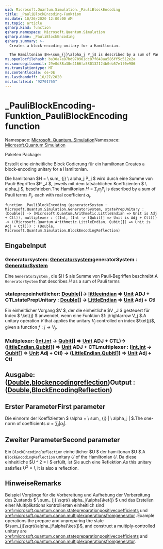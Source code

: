 ```yaml
---
uid: Microsoft.Quantum.Simulation._PauliBlockEncoding
title: _PauliBlockEncoding-Funktion
ms.date: 10/26/2020 12:00:00 AM
ms.topic: article
qsharp.kind: function
qsharp.namespace: Microsoft.Quantum.Simulation
qsharp.name: _PauliBlockEncoding
qsharp.summary: >-
  Creates a block-encoding unitary for a Hamiltonian.

  The Hamiltonian $H=\sum_{j}\alpha_j P_j$ is described by a sum of Pauli terms $P_j$, each with real coefficient $\alpha_j$.
ms.openlocfilehash: ba30a7e87bd970961dc87f048aa586ff5c512e2a
ms.sourcegitcommit: 29e0d88a30e4166fa580132124b0eb57e1f0e986
ms.translationtype: MT
ms.contentlocale: de-DE
ms.lasthandoff: 10/27/2020
ms.locfileid: "92701765"
---
```

# <a name="_pauliblockencoding-function"></a><span data-ttu-id="aaa71-102">_PauliBlockEncoding-Funktion</span><span class="sxs-lookup"><span data-stu-id="aaa71-102">_PauliBlockEncoding function</span></span>

<span data-ttu-id="aaa71-103">Namespace: [Microsoft. Quantum. Simulation](xref:Microsoft.Quantum.Simulation)</span><span class="sxs-lookup"><span data-stu-id="aaa71-103">Namespace: [Microsoft.Quantum.Simulation](xref:Microsoft.Quantum.Simulation)</span></span>

<span data-ttu-id="aaa71-104">Paketen [](https://nuget.org/packages/)</span><span class="sxs-lookup"><span data-stu-id="aaa71-104">Package: [](https://nuget.org/packages/)</span></span>


<span data-ttu-id="aaa71-105">Erstellt eine einheitliche Block Codierung für ein hamiltonan.</span><span class="sxs-lookup"><span data-stu-id="aaa71-105">Creates a block-encoding unitary for a Hamiltonian.</span></span>

<span data-ttu-id="aaa71-106">Die hamiltonan $H = \ sum_ {j} \ alpha_j P_j $ wird durch eine Summe von Pauli-Begriffen $P _J $, jeweils mit dem tatsächlichen Koeffizienten $ \ alpha_j $, beschrieben.</span><span class="sxs-lookup"><span data-stu-id="aaa71-106">The Hamiltonian $H=\sum_{j}\alpha_j P_j$ is described by a sum of Pauli terms $P_j$, each with real coefficient $\alpha_j$.</span></span>

```qsharp
function _PauliBlockEncoding (generatorSystem : Microsoft.Quantum.Simulation.GeneratorSystem, statePrepUnitary : (Double[] -> (Microsoft.Quantum.Arithmetic.LittleEndian => Unit is Adj + Ctl)), multiplexer : ((Int, (Int -> (Qubit[] => Unit is Adj + Ctl))) -> ((Microsoft.Quantum.Arithmetic.LittleEndian, Qubit[]) => Unit is Adj + Ctl))) : (Double, Microsoft.Quantum.Simulation.BlockEncodingReflection)
```


## <a name="input"></a><span data-ttu-id="aaa71-107">Eingabe</span><span class="sxs-lookup"><span data-stu-id="aaa71-107">Input</span></span>

### <a name="generatorsystem--generatorsystem"></a><span data-ttu-id="aaa71-108">Generatorsystem: [Generatorsystem](xref:Microsoft.Quantum.Simulation.GeneratorSystem)</span><span class="sxs-lookup"><span data-stu-id="aaa71-108">generatorSystem : [GeneratorSystem](xref:Microsoft.Quantum.Simulation.GeneratorSystem)</span></span>

<span data-ttu-id="aaa71-109">Eine `GeneratorSystem` , die $H $ als Summe von Pauli-Begriffen beschreibt.</span><span class="sxs-lookup"><span data-stu-id="aaa71-109">A `GeneratorSystem` that describes $H$ as a sum of Pauli terms</span></span>


### <a name="stateprepunitary--double---littleendian--unit-adj--ctl"></a><span data-ttu-id="aaa71-110">stateprepeinheitlicher: [Double](xref:microsoft.quantum.lang-ref.double)[]-> [littleeindian](xref:Microsoft.Quantum.Arithmetic.LittleEndian) => [Unit](xref:microsoft.quantum.lang-ref.unit) ADJ + CTL</span><span class="sxs-lookup"><span data-stu-id="aaa71-110">statePrepUnitary : [Double](xref:microsoft.quantum.lang-ref.double)[] -> [LittleEndian](xref:Microsoft.Quantum.Arithmetic.LittleEndian) => [Unit](xref:microsoft.quantum.lang-ref.unit) Adj + Ctl</span></span>

<span data-ttu-id="aaa71-111">Ein einheitlicher Vorgang $V $, der die einheitliche $V _J $ gesteuert für Index $ \ket{j} $ anwendet, wenn eine Funktion $f: j\rightarrow V_j $.</span><span class="sxs-lookup"><span data-stu-id="aaa71-111">A unitary operation $V$ that applies the unitary $V_j$ controlled on index $\ket{j}$, given a function $f: j\rightarrow V_j$.</span></span>


### <a name="multiplexer--intint---qubit--unit-adj--ctl---littleendianqubit--unit-adj--ctl"></a><span data-ttu-id="aaa71-112">Multiplexer: ([int](xref:microsoft.quantum.lang-ref.int),[int](xref:microsoft.quantum.lang-ref.int) -> [Qubit](xref:microsoft.quantum.lang-ref.qubit)[] => [Unit](xref:microsoft.quantum.lang-ref.unit) ADJ + CTL)-> ([littleEndian](xref:Microsoft.Quantum.Arithmetic.LittleEndian),[Qubit](xref:microsoft.quantum.lang-ref.qubit)[]) => [Unit](xref:microsoft.quantum.lang-ref.unit) ADJ + CTL</span><span class="sxs-lookup"><span data-stu-id="aaa71-112">multiplexer : ([Int](xref:microsoft.quantum.lang-ref.int),[Int](xref:microsoft.quantum.lang-ref.int) -> [Qubit](xref:microsoft.quantum.lang-ref.qubit)[] => [Unit](xref:microsoft.quantum.lang-ref.unit) Adj + Ctl) -> ([LittleEndian](xref:Microsoft.Quantum.Arithmetic.LittleEndian),[Qubit](xref:microsoft.quantum.lang-ref.qubit)[]) => [Unit](xref:microsoft.quantum.lang-ref.unit) Adj + Ctl</span></span>





## <a name="output--doubleblockencodingreflection"></a><span data-ttu-id="aaa71-113">Ausgabe: ([Double](xref:microsoft.quantum.lang-ref.double),[blockencodingreflection](xref:Microsoft.Quantum.Simulation.BlockEncodingReflection))</span><span class="sxs-lookup"><span data-stu-id="aaa71-113">Output : ([Double](xref:microsoft.quantum.lang-ref.double),[BlockEncodingReflection](xref:Microsoft.Quantum.Simulation.BlockEncodingReflection))</span></span>

## <a name="first-parameter"></a><span data-ttu-id="aaa71-114">Erster Parameter</span><span class="sxs-lookup"><span data-stu-id="aaa71-114">First parameter</span></span>

<span data-ttu-id="aaa71-115">Die einnorm der Koeffizienten $ \alpha = \ sum_ {j} | \ alpha_j | $.</span><span class="sxs-lookup"><span data-stu-id="aaa71-115">The one-norm of coefficients $\alpha=\sum_{j}|\alpha_j|$.</span></span>

## <a name="second-parameter"></a><span data-ttu-id="aaa71-116">Zweiter Parameter</span><span class="sxs-lookup"><span data-stu-id="aaa71-116">Second parameter</span></span>

<span data-ttu-id="aaa71-117">Ein `BlockEncodingReflection` einheitlicher $U $ der hamiltonan $U $.</span><span class="sxs-lookup"><span data-stu-id="aaa71-117">A `BlockEncodingReflection` unitary $U$ of the Hamiltonian $U$.</span></span> <span data-ttu-id="aaa71-118">Da diese einheitliche $U ^ 2 = I $ erfüllt, ist Sie auch eine Reflektion.</span><span class="sxs-lookup"><span data-stu-id="aaa71-118">As this unitary satisfies $U^2 = I$, it is also a reflection.</span></span>

## <a name="remarks"></a><span data-ttu-id="aaa71-119">Hinweise</span><span class="sxs-lookup"><span data-stu-id="aaa71-119">Remarks</span></span>

<span data-ttu-id="aaa71-120">Beispiel Vorgänge für die Vorbereitung und Aufhebung der Vorbereitung des Zustands $ \ sum_ {j} \sqrt{\ alpha_j/\alpha}\ket{j} $ und das Erstellen einer Multiplikations kontrollierten einheitlich sind <xref:microsoft.quantum.canon.statepreparationpositivecoefficients> und <xref:microsoft.quantum.canon.multiplexoperationsfromgenerator> .</span><span class="sxs-lookup"><span data-stu-id="aaa71-120">Example operations the prepare and unpreparing the state $\sum_{j}\sqrt{\alpha_j/\alpha}\ket{j}$, and construct a multiply-controlled unitary are <xref:microsoft.quantum.canon.statepreparationpositivecoefficients> and <xref:microsoft.quantum.canon.multiplexoperationsfromgenerator>.</span></span>